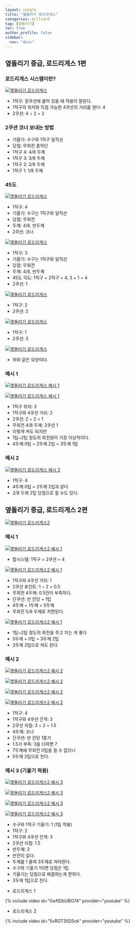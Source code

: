 ```yaml
---
layout: single
title: "옆돌리기 로드리게스"
categories: billiard
tag: [옆돌리기] 
toc: true
author_profile: false
sidebar:
  nav: "docs"
---
```


## 옆돌리기 중급, 로드리게스 1편

### 로드리게스 시스템이란? 
[![옆돌리기 로드리게스](/images/옆돌리기_로드리게스_1.png)](/images/옆돌리기_로드리게스_1.png)
- 1적구: 장쿠션에 붙어 있을 때 적용이 잘된다.
- 1적구의 위치와 득점 가능한 4쿠션의 거리를 잰다: 4
- 2쿠션: 4 ÷ 2 = 2

### 2쿠션 코너 보내는 방법
- 기울기: 수구와 1적구 일직선
- 당점: 무회전 중하단
- 1적구 4: 4/8 두께
- 1적구 3: 3/8 두께
- 1적구 2: 2/8 두께
- 1적구 1: 1/8 두께

### 45도 
[![옆돌리기 로드리게스](/images/옆돌리기_로드리게스_2.png)](/images/옆돌리기_로드리게스_2.png)
- 1적구: 4
- 기울기: 수구는 1적구와 일직선
- 당점: 무회전
- 두께: 4/8, 반두께
- 2쿠션: 코너

[![옆돌리기 로드리게스](/images/옆돌리기_로드리게스_3.png)](/images/옆돌리기_로드리게스_3.png)
- 1적구: 3
- 기울기: 수구는 1적구와 일직선
- 당점: 무회전
- 두께: 4/8, 반두께
- 45도 각도: 1적구 + 2적구 = 4, 3 + 1 = 4 
- 2쿠션: 1

[![옆돌리기 로드리게스](/images/옆돌리기_로드리게스_4.png)](/images/옆돌리기_로드리게스_4.png)
- 1적구: 2
- 2쿠션: 2

[![옆돌리기 로드리게스](/images/옆돌리기_로드리게스_5.png)](/images/옆돌리기_로드리게스_5.png)
- 1적구: 1
- 2쿠션: 3

[![옆돌리기 로드리게스](/images/옆돌리기_로드리게스_6.png)](/images/옆돌리기_로드리게스_6.png)
- 위와 같은 모양이다.

### 예시 1
[![옆돌리기 로드리게스 예시 1](/images/옆돌리기_로드리게스_예시1-1.png)](/images/옆돌리기_로드리게스_예시1-1.png)

[![옆돌리기 로드리게스 예시 1](/images/옆돌리기_로드리게스_예시1-2.png)](/images/옆돌리기_로드리게스_예시1-2.png)
* 1적구 위치: 3 
* 1적구와 4쿠션 거리: 2
* 2쿠션: 2 ÷ 2 = 1 
* 무회전 4/8 두께: 2쿠션 1
* 이렇게 쳐도 되지만 
* 1팁~2팁 정도의 회전량이 가장 이상적이다. 
* 4두께 0팁 = 2두께 2팁 = 3두께 1팁

### 예시 2
[![옆돌리기 로드리게스 예시 2](/images/옆돌리기_로드리게스_예시2.png)](/images/옆돌리기_로드리게스_예시2.png)
* 1적구: 4 
* 4두께 0팁 = 2두께 2팁과 같다 
* 2/8 두께 2팁 당점으로 칠 수도 있다.

## 옆돌리기 중급, 로드리게스 2편
[![옆돌리기 로드리게스2](/images/옆돌리기_로드리게스2.png)](/images/옆돌리기_로드리게스2.png)

### 예시 1
[![옆돌리기 로드리게스2 예시 1](/images/옆돌리기_로드리게스2_예시1-1.png)](/images/옆돌리기_로드리게스2_예시1-1.png)
- 합시스템: 1적구 + 2쿠션 = 4

[![옆돌리기 로드리게스2 예시 1](/images/옆돌리기_로드리게스2_예시1-2.png)](/images/옆돌리기_로드리게스2_예시1-2.png)
* 1적구와 4쿠션 거리: 1 
* 2쿠션 포인트: 1 ÷ 2 = 0.5 
* 무회전 4두께: 0.5칸이 부족하다. 
* 단쿠션: 반 칸당 + 1팁
* 4두께 + 1두께 = 5두께 
* 무회전 5/8 두께로 치면된다.

[![옆돌리기 로드리게스2 예시 1](/images/옆돌리기_로드리게스2_예시1-3.png)](/images/옆돌리기_로드리게스2_예시1-3.png)
* 1팁~2팁 정도의 회전을 주고 치는 게 좋다
* 5두께 + 0팁 = 3두께 2팁
* 3두께 2팁으로 쳐도 된다.

### 예시 2
[![옆돌리기 로드리게스2 예시 2](/images/옆돌리기_로드리게스2_예시2-1.png)](/images/옆돌리기_로드리게스2_예시2-1.png)

[![옆돌리기 로드리게스2 예시 2](/images/옆돌리기_로드리게스2_예시2-2.png)](/images/옆돌리기_로드리게스2_예시2-2.png)

[![옆돌리기 로드리게스2 예시 2](/images/옆돌리기_로드리게스2_예시2-3.png)](/images/옆돌리기_로드리게스2_예시2-3.png)

[![옆돌리기 로드리게스2 예시 2](/images/옆돌리기_로드리게스2_예시2-4.png)](/images/옆돌리기_로드리게스2_예시2-4.png)
* 1적구: 4
* 1적구와 4쿠션 간격: 3 
* 2쿠션 지점: 3 ÷ 2 = 1.5 
* 4두께: 코너 
* 단쿠션: 반 칸당 1증가 
* 1.5가 부족: 3을 더하면 7
* 7두께에 무회전 0팁을 칠 수 없으니 
* 5두께 2팁으로 친다.

### 예시 3 (기울기 적용)
[![옆돌리기 로드리게스2 예시 3](/images/옆돌리기_로드리게스2_예시3-1.png)](/images/옆돌리기_로드리게스2_예시3-1.png)

[![옆돌리기 로드리게스2 예시 3](/images/옆돌리기_로드리게스2_예시3-2.png)](/images/옆돌리기_로드리게스2_예시3-2.png)

[![옆돌리기 로드리게스2 예시 3](/images/옆돌리기_로드리게스2_예시3-3.png)](/images/옆돌리기_로드리게스2_예시3-3.png)

[![옆돌리기 로드리게스2 예시 3](/images/옆돌리기_로드리게스2_예시3-4.png)](/images/옆돌리기_로드리게스2_예시3-4.png)
* 수구와 1적구 기울기: 1 (1팁 적용)
* 1적구: 2
* 1적구와 4쿠션 간격: 3 
* 2쿠션 지점: 1.5 
* 반두께: 2
* 반칸이 길다. 
* 두께를 1 줄여 3두께로 쳐야한다. 
* 수구와 기울기 1이면 당점은 1팁 
* 기울기는 당점으로 해결하는게 편하다.
* 3두께 1팁으로 친다.

- 로드리게스 1

{% include video id="0wftDbUBO74" provider="youtube" %}
- 로드리게스 2

{% include video id="5vRGT35D5ok" provider="youtube" %}
